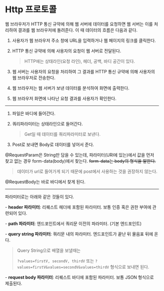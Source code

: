 # Http 프로토콜



웹 브라우저가 HTTP 통신 규약에 의해 웹 서버에 데이터를 요청하면 웹 서버는 이를 처리하여 결과를 웹 브라우저에 돌려준다. 이 때 데이터의 흐름은 다음과 같다.



1. 사용자가 웹 브라우저 주소 창에 URL을 입력하거나 웹 페이지의 링크를 클릭한다.

2. HTTP 통신 규약에 의해 사용자의 요청이 웹 서버로 전달된다.

   > HTTP에는 상태라인(요청 라인), 헤더, 공백, 바디 공간이 있다.

3. 웹 서버는 사용자의 요청을 처리하여 그 결과를 HTTP 통신 규약에 의해 사용자의 웹 브라우저로 전송한다.

4. 웹 브라우저는 웹 서버가 보낸 데이터를 분석하여 화면에 출력한다.

5. 웹 브라우저 화면에 나타난 요청 결과를 사용자가 확인한다.



____



1. 파일은 바디에 들어간다.

2. 쿼리파라미터는 상태라인으로 들어간다.

   > Get일 때 데이터를 쿼리파라미터로 보낸다.

3.  Post로 보내면 Body로 데이터를 넣어서 준다.



@RequestParam은 String만 담을 수 있는데, 파라미터(URI에 있는)에서 값을 먼저 찾고 없는 경우 form-data(body)에서 찾는다. ~~form-data는 body의 형식을 말한다.~~ 

> 데이터가 url로 들어가게 되기 때문에 post에서 사용하는 것을 권장하지 않는다.

@RequestBody는 바로 바디에서 찾게 된다.



____



파라미터로는 아래와 같은 것들이 있다.

\- **header 파라미터**: 리퀘스트 헤더에 포함된 파라미터. 보통 인증 혹은 권한 부여에 관련되어 있다.

\- **path 파라미터**: 엔드포인트에서 쿼리문 이전의 파라미터. (기본 엔드포인트)

\- **query string 파라미터**: 쿼리문 내의 파라미터. 엔드포인트가 끝난 뒤 물음표 뒤에 온다.

> Query String으로 배열을 보낼때는
>
> `?values=firstV, secondV, thirdV` 또는 `?values=firstV&values=secondV&values=thirdV` 형식으로 보내면 된다.

\- **request body 파라미터**: 리퀘스트 바디에 포함된 파라미터. 보통 JSON 형식으로 제출된다.

